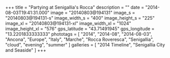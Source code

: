 +++
title = "Partying at Senigallia's Rocca"
description = ""
date = "2014-08-03T19:41:31.000"
image = "20140803@194131"
image_s = "20140803@194131-s"
image_width_s = "400"
image_height_s = "225"
image_xl = "20140803@194131-xl"
image_width_xl = "1024"
image_height_xl = "576"
gps_latitude = "43.71491945"
gps_longitude = "13.2201833333333"
phototags = [ "2014", "2014-08", "2014-08-03", "Ancona", "Europe", "Italy", "Marche", "Rocca Roveresca", "Senigallia", "cloud", "evening", "summer" ]
galleries = [ "2014 Timeline", "Senigallia City and Seaside" ]
+++
